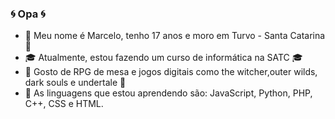 ### :cyclone: Opa :cyclone:


<!--**MarceloFranMar/MarceloFranMar** is a ✨ _special_ ✨ repository because its `README.md` (this file) appears on your GitHub profile.

Here are some ideas to get you started: -->

- :busts_in_silhouette: Meu nome é Marcelo, tenho 17 anos e moro em Turvo - Santa Catarina :busts_in_silhouette:
- :mortar_board: Atualmente, estou fazendo um curso de informática na SATC :mortar_board:
- :space_invader: Gosto de RPG de mesa e jogos digitais como the witcher,outer wilds, dark souls e undertale :space_invader:
- :milky_way: As linguagens que estou aprendendo são: JavaScript, Python, PHP, C++, CSS e HTML.


          
